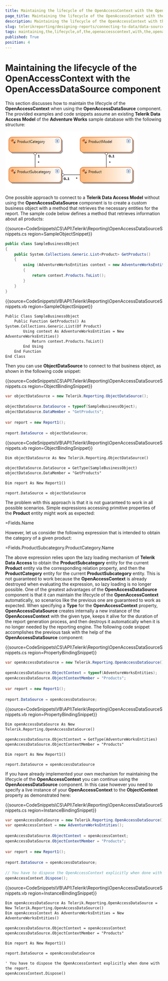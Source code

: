 ```yaml
---
title: Maintaining the lifecycle of the OpenAccessContext with the OpenAccessDataSource component
page_title: Maintaining the lifecycle of the OpenAccessContext with the OpenAccessDataSource component | for Telerik Reporting Documentation
description: Maintaining the lifecycle of the OpenAccessContext with the OpenAccessDataSource component
slug: telerikreporting/designing-reports/connecting-to-data/data-source-components/openaccessdatasource-component/maintaining-the-lifecycle-of-the-openaccesscontext-with-the-openaccessdatasource-component
tags: maintaining,the,lifecycle,of,the,openaccesscontext,with,the,openaccessdatasource,component
published: True
position: 4
---
```


# Maintaining the lifecycle of the OpenAccessContext with the OpenAccessDataSource component



This section discusses how to maintain the lifecycle of the __OpenAccessContext__ when using the          __OpenAccessDataSource__ component. The provided examples and code snippets assume an existing __Telerik Data Access Model__        of the __Adventure Works__ sample database with the following structure:

  

  ![](images/DataSources/OpenAccessDataSourceAdventureWorksEntityModel.png)

One possible approach to connect to a __Telerik Data Access Model__ without using the __OpenAccessDataSource__ component            is to create a custom business object with a method that retrieves the necessary entities for the report.            The sample code below defines a method that retrieves information about all products:           

{{source=CodeSnippets\CS\API\Telerik\Reporting\OpenAccessDataSourceSnippets.cs region=SampleObjectSnippet}}
````C#
public class SampleBusinessObject
{
    public System.Collections.Generic.List<Product> GetProducts()
    {
        using (AdventureWorksEntities context = new AdventureWorksEntities())
        {
            return context.Products.ToList();
        }
    }
}
````
{{source=CodeSnippets\VB\API\Telerik\Reporting\OpenAccessDataSourceSnippets.vb region=SampleObjectSnippet}}
````VB
Public Class SampleBusinessObject
    Public Function GetProducts() As System.Collections.Generic.List(Of Product)
        Using context As AdventureWorksEntities = New AdventureWorksEntities()
            Return context.Products.ToList()
        End Using
    End Function
End Class
````

Then you can use __ObjectDataSource__ to connect to that business object, as shown in the following code snippet:           

{{source=CodeSnippets\CS\API\Telerik\Reporting\OpenAccessDataSourceSnippets.cs region=ObjectBindingSnippet}}
````C#
var objectDataSource = new Telerik.Reporting.ObjectDataSource();

objectDataSource.DataSource = typeof(SampleBusinessObject);
objectDataSource.DataMember = "GetProducts";

var report = new Report1();

report.DataSource = objectDataSource;
````
{{source=CodeSnippets\VB\API\Telerik\Reporting\OpenAccessDataSourceSnippets.vb region=ObjectBindingSnippet}}
````VB
Dim objectDataSource As New Telerik.Reporting.ObjectDataSource()

objectDataSource.DataSource = GetType(SampleBusinessObject)
objectDataSource.DataMember = "GetProducts"

Dim report As New Report1()

report.DataSource = objectDataSource
````

The problem with this approach is that it is not guaranteed to work in all possible scenarios. Simple expressions            accessing primitive properties of the __Product__ entity might work as expected:           

=Fields.Name

However, let us consider the following expression that is intended to obtain the category of a given product:

=Fields.ProductSubcategory.ProductCategory.Name

The above expression relies upon the lazy loading mechanism of __Telerik Data Access__ to            obtain the __ProductSubcategory__ entity for the current __Product__ entity via the corresponding relation property,            and then the __ProductCategory__ entity for the current __ProductSubcategory__ entity. This is not guaranteed to work            because the __OpenAccessContext__ is already destroyed when evaluating the expression, so lazy loading is no longer            possible. One of the greatest advantages of the __OpenAccessDataSource__ component is that it can maintain the            lifecycle of the __OpenAccessContext__ automatically, so scenarios like the previous one are guaranteed to work as            expected. When specifying a __Type__ for the __OpenAccessContext__ property, __OpenAccessDataSource__ creates internally a new            instance of the __OpenAccessContext__ with the given type, keeps it alive for the duration of the report generation            process, and then destroys it automatically when it is no longer needed by the reporting engine. The following            code snippet accomplishes the previous task with the help of the __OpenAccessDataSource__ component:           

{{source=CodeSnippets\CS\API\Telerik\Reporting\OpenAccessDataSourceSnippets.cs region=PropertyBindingSnippet}}
````C#
var openAccessDataSource = new Telerik.Reporting.OpenAccessDataSource();

openAccessDataSource.ObjectContext = typeof(AdventureWorksEntities);
openAccessDataSource.ObjectContextMember = "Products";

var report = new Report1();

report.DataSource = openAccessDataSource;
````
{{source=CodeSnippets\VB\API\Telerik\Reporting\OpenAccessDataSourceSnippets.vb region=PropertyBindingSnippet}}
````VB
Dim openAccessDataSource As New Telerik.Reporting.OpenAccessDataSource()

openAccessDataSource.ObjectContext = GetType(AdventureWorksEntities)
openAccessDataSource.ObjectContextMember = "Products"

Dim report As New Report1()

report.DataSource = openAccessDataSource
````

If you have already implemented your own mechanism for maintaining the lifecycle of the __OpenAccessContext__          you can continue using the __OpenAccessDataSource__ component. In this case however you need to specify a live instance            of your __OpenAccessContext__ to the __ObjectContext__ property as demonstrated here:         

{{source=CodeSnippets\CS\API\Telerik\Reporting\OpenAccessDataSourceSnippets.cs region=InstanceBindingSnippet}}
````C#
var openAccessDataSource = new Telerik.Reporting.OpenAccessDataSource();
var openAccessContext = new AdventureWorksEntities();

openAccessDataSource.ObjectContext = openAccessContext;
openAccessDataSource.ObjectContextMember = "Products";

var report = new Report1();

report.DataSource = openAccessDataSource;

// You have to dispose the OpenAccessContext explicitly when done with the report.
openAccessContext.Dispose();
````
{{source=CodeSnippets\VB\API\Telerik\Reporting\OpenAccessDataSourceSnippets.vb region=InstanceBindingSnippet}}
````VB
Dim openAccessDataSource As Telerik.Reporting.OpenAccessDataSource = New Telerik.Reporting.OpenAccessDataSource()
Dim openAccessContext As AdventureWorksEntities = New AdventureWorksEntities()

openAccessDataSource.ObjectContext = openAccessContext
openAccessDataSource.ObjectContextMember = "Products"

Dim report As New Report1()

report.DataSource = openAccessDataSource

' You have to dispose the OpenAccessContext explicitly when done with the report.
openAccessContext.Dispose()
````



